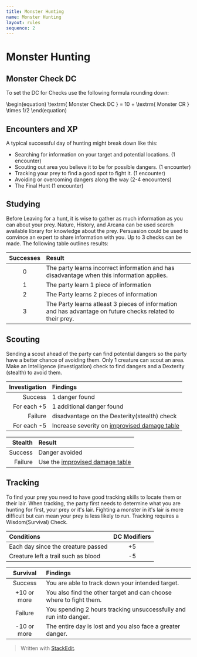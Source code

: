 ```yaml
---
title: Monster Hunting
name: Monster Hunting
layout: rules
sequence: 2
---
```


# Monster Hunting
## Monster Check DC 
To set the DC for Checks use the following formula rounding down: 

\begin(equation)
\textrm{ Monster Check DC } = 10 + \textrm{ Monster CR } \times 1/2
\end(equation)

## Encounters and XP
A typical successful day of hunting might break down like this: 
- Searching for information on your target and potential locations. (1 encounter)
- Scouting out area you believe it to be for possible dangers. (1 encounter)
- Tracking your prey to find a good spot to fight it. (1 encounter)
- Avoiding or overcoming dangers along the way (2-4 encounters)
- The Final Hunt (1 encounter)

## Studying
Before Leaving for a hunt, it is wise to gather as much information as you can about your prey. Nature, History, and Arcana can be used search available library for knowledge about the prey. Persuasion could be used to convince an expert to share information with you. Up to 3 checks can be made. The following table outlines results:


| Successes | Result |
| :--: | :------- |
| 0 | The party learns incorrect information and has disadvantage when this information applies. |
| 1 | The party learn 1 piece of information |
| 2 | The Party learns 2 pieces of information |
| 3 | The Party learns atleast 3 pieces of information and has advantage on future checks related to their prey. |


## Scouting
Sending a scout ahead of the party can find potential dangers so the party have a better chance of avoiding them. Only 1 creature can scout an area. Make an Intelligence (investigation) check to find dangers and a Dexterity (stealth) to avoid them.  


| Investigation | Findings |
| --: | :------- |
| Success | 1 danger found |
| For each +5 | 1 additional danger found |
| Failure | disadvantage on the Dexterity(stealth) check |
| For each -5 | Increase severity on [improvised damage table](https://5e.tools/trapshazards.html#improvised%20damage_dmg) |


| Stealth | Result |
| --: | :------- |
| Success | Danger avoided |
| Failure | Use the [improvised damage table](https://5e.tools/trapshazards.html#improvised%20damage_dmg) |


## Tracking
To find your prey you need to have good tracking skills to locate them or their lair. When tracking, the party first needs to determine what you are hunting for first, your prey or it's lair. Fighting a monster in it's lair is more difficult but can mean your prey is less likely to run. Tracking requires a Wisdom(Survival) Check.

| Conditions | DC Modifiers |
| :----- | :---: |
| Each day since the creature passed | +5 |
| Creature left a trail such as blood | -5 |

| Survival | Findings |
| :---: | :----- |
| Success | You are able to track down your intended target. |
| +10 or more | You also find the other target and can choose where to fight them. |
| Failure | You spending 2 hours tracking unsuccessfully and run into danger. |
| -10 or more | The entire day is lost and you also face a greater danger. |

> Written with [StackEdit](https://stackedit.io/).
